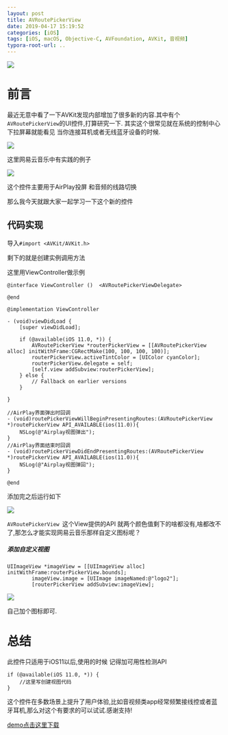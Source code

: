 ```yaml
---
layout: post
title: AVRoutePickerView
date: 2019-04-17 15:19:52
categories: [iOS]
tags: [iOS, macOS, Objective-C, AVFoundation, AVKit, 音视频]
typora-root-url: ..
---
```


![](/assets/images/20190417AVRoutePickerView/cover_album.webp)


# 前言


最近无意中看了一下AVKit发现内部增加了很多新的内容.其中有个`AVRoutePickerView`的UI控件,打算研究一下. 其实这个很常见就在系统的控制中心 下拉屏幕就能看见 当你连接耳机或者无线蓝牙设备的时候.

![](/assets/images/20190417AVRoutePickerView/RouteChange2.gif)

这里网易云音乐中有实践的例子  

![](/assets/images/20190417AVRoutePickerView/RouteChange1.gif)

这个控件主要用于AirPlay投屏 和音频的线路切换

那么我今天就跟大家一起学习一下这个新的控件

## 代码实现

导入`#import <AVKit/AVKit.h>`

剩下的就是创建实例调用方法

这里用ViewController做示例

``` objc
@interface ViewController ()  <AVRoutePickerViewDelegate>

@end

@implementation ViewController

- (void)viewDidLoad {
    [super viewDidLoad];
    
    if (@available(iOS 11.0, *)) {
        AVRoutePickerView *routerPickerView = [[AVRoutePickerView alloc] initWithFrame:CGRectMake(100, 100, 100, 100)];
        routerPickerView.activeTintColor = [UIColor cyanColor];
        routerPickerView.delegate = self;
        [self.view addSubview:routerPickerView];
    } else {
        // Fallback on earlier versions
    }
    
}

//AirPlay界面弹出时回调
- (void)routePickerViewWillBeginPresentingRoutes:(AVRoutePickerView *)routePickerView API_AVAILABLE(ios(11.0)){
    NSLog(@"Airplay视图弹出");
}
//AirPlay界面结束时回调
- (void)routePickerViewDidEndPresentingRoutes:(AVRoutePickerView *)routePickerView API_AVAILABLE(ios(11.0)){
    NSLog(@"Airplay视图弹回");
}

@end
```

添加完之后运行如下

![](/assets/images/20190417AVRoutePickerView/RouteChange3.gif)

`AVRoutePickerView `这个View提供的API 就两个颜色值剩下的啥都没有,啥都改不了,那怎么才能实现网易云音乐那样自定义图标呢？


##### 添加自定义视图

``` objc
UIImageView *imageView = [[UIImageView alloc] initWithFrame:routerPickerView.bounds];
        imageView.image = [UIImage imageNamed:@"logo2"];
        [routerPickerView addSubview:imageView];

```

![](/assets/images/20190417AVRoutePickerView/RouteChange4.gif)

自己加个图标即可.


# 总结

此控件只适用于iOS11以后,使用的时候 记得加可用性检测API

``` objc
if (@available(iOS 11.0, *)) {
	//这里写创建视图代码
}
```

这个控件在多数场景上提升了用户体验,比如音视频类app经常频繁接线控或者蓝牙耳机,那么对这个有要求的可以试试.感谢支持!


[demo点击这里下载](https://github.com/sunyazhou13/AVRoutePickerViewDemo)